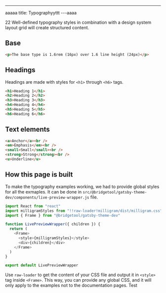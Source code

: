 ---
aaaaa
title: Typographyyttt
---aaaa

22
Well-defined typography styles in combination with a design system layout grid will create structured content.

## Base

```html live
<p>The base type is 1.6rem (16px) over 1.6 line height (24px)</p>
```

## Headings

Headings are made with styles for `<h1>` through `<h6>` tags.

```html live
<h1>Heading 1</h1>
<h2>Heading 2</h2>
<h3>Heading 3</h3>
<h4>Heading 4</h4>
<h5>Heading 5</h5>
<h6>Heading 6</h6>
```

## Text elements

```html live
<a>Anchor</a><br />
<em>Emphasis</em><br />
<small>Small</small><br />
<strong>Strong</strong><br />
<u>Underline</u>
```

## How this page is built

To make the typography examples working, we had to provide global styles for all the exmaples. It can be done
in `src/@bridgetool/gatsby-theme-dev/components/live-preview-wrapper.js` file.

```js
import React from "react"
import milligramStyles from "!!raw-loader!milligram/dist/milligram.css"
import { Frame } from "@bridgetool/gatsby-theme-dev"

function LivePreviewWrapper({ children }) {
  return (
    <Frame>
      <style>{milligramStyles}</style>
      <div>{children}</div>
    </Frame>
  )
}

export default LivePreviewWrapper
```

Use `raw-loader` to get the content of your CSS file and output it in `<style>` tag
inside `<Frame>`. This way, you can provide any global CSS, and it will only
apply to the examples not to the documentation pages.
Test
